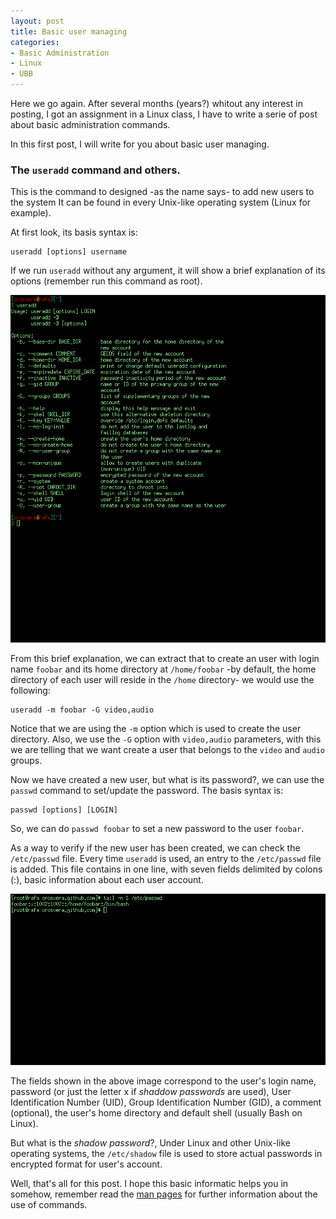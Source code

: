 ```yaml
---
layout: post
title: Basic user managing
categories:
- Basic Administration
- Linux
- UBB
---
```


Here we go again. After several months (years?) whitout any interest in posting,
I got an assignment in a Linux class, I have to write a serie of post about
basic administration commands.

In this first post, I will write for you about basic user managing.


### The `useradd` command and others.
This is the command to designed -as the name says- to add new users to the system
It can be found in every Unix-like operating system (Linux for example).

At first look, its basis syntax is:

    useradd [options] username

If we run `useradd` without any argument, it will show a brief explanation of its
options (remember run this command as root).

![Running useradd without parameters](/basic_admin_images/01.png)

From this brief explanation, we can extract that to create an user with login name
`foobar` and its home directory at `/home/foobar` -by default, the home directory
of each user will reside in the `/home` directory- we would use the following:

    useradd -m foobar -G video,audio

Notice that we are using the `-m` option which is used to create the user directory.
Also, we use the `-G` option with `video,audio` parameters, with this we are telling
that we want create a user that belongs to the `video` and `audio` groups.

Now we have created a new user, but what is its password?, we can use the `passwd`
command to set/update the password. The basis syntax is:

    passwd [options] [LOGIN]

So, we can do `passwd foobar` to set a new password to the user `foobar`.

As a way to verify if the new user has been created, we can check the `/etc/passwd`
file. Every time `useradd` is used, an entry to the `/etc/passwd` file is added.
This file contains in one line, with seven fields delimited by colons (:), basic
information about each user account.

![The last line of a /etc/passwd  file](/basic_admin_images/02.png)

The fields shown in the above image correspond to the user's login name, password
(or just the letter x if _shaddow passwords_ are used), User Identification Number 
(UID), Group Identification Number (GID), a comment (optional), the user's home
directory and default shell (usually Bash on Linux).

But what is the _shadow password_?, Under Linux and other Unix-like operating systems,
the `/etc/shadow` file is used to store actual passwords in encrypted format for user's
account.

Well, that's all for this post. I hope this basic informatic helps you in somehow, remember
read the [man pages][1] for further information about the use of commands.


[1]: http://linux.die.net/man/
